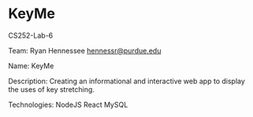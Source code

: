 # KeyMe
CS252-Lab-6

Team:
    Ryan Hennessee hennessr@purdue.edu

Name:
    KeyMe

Description:
    Creating an informational and interactive web app to display the uses of key stretching.

Technologies:
    NodeJS
    React
    MySQL

